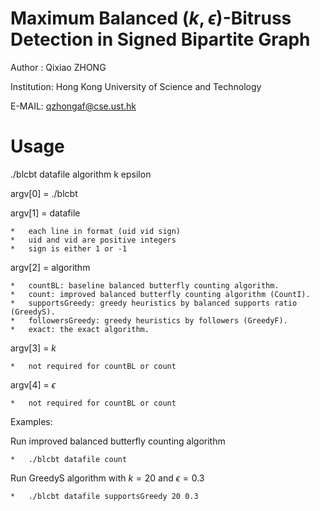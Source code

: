 # Maximum Balanced $(k, \epsilon)$-Bitruss Detection in Signed Bipartite Graph

Author : Qixiao ZHONG

Institution: Hong Kong University of Science and Technology

E-MAIL: qzhongaf@cse.ust.hk

# Usage
./blcbt datafile algorithm k epsilon

argv[0] = ./blcbt

argv[1] = datafile

	*   each line in format (uid vid sign)
    *   uid and vid are positive integers
    *   sign is either 1 or -1

argv[2] = algorithm

    *   countBL: baseline balanced butterfly counting algorithm.
    *   count: improved balanced butterfly counting algorithm (CountI).
    *   supportsGreedy: greedy heuristics by balanced supports ratio (GreedyS).
    *   followersGreedy: greedy heuristics by followers (GreedyF).
    *   exact: the exact algorithm.
	
argv[3] = $k$

    *   not required for countBL or count

	
argv[4] = $\epsilon$

    *   not required for countBL or count
	
Examples:

Run improved balanced butterfly counting algorithm

	*   ./blcbt datafile count

Run GreedyS algorithm with $k = 20$ and $\epsilon = 0.3$ 
	
	*   ./blcbt datafile supportsGreedy 20 0.3